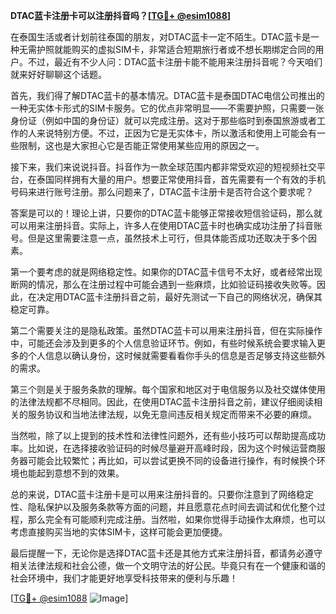 **DTAC蓝卡注册卡可以注册抖音吗？[[TG💪+ @esim1088](https://t.me/s/esim1088)]**

在泰国生活或者计划前往泰国的朋友，对DTAC蓝卡一定不陌生。DTAC蓝卡是一种无需护照就能购买的虚拟SIM卡，非常适合短期旅行者或不想长期绑定合同的用户。不过，最近有不少人问：DTAC蓝卡注册卡能不能用来注册抖音呢？今天咱们就来好好聊聊这个话题。

首先，我们得了解DTAC蓝卡的基本情况。DTAC蓝卡是泰国DTAC电信公司推出的一种无实体卡形式的SIM卡服务。它的优点非常明显——不需要护照，只需要一张身份证（例如中国的身份证）就可以完成注册。这对于那些临时到泰国旅游或者工作的人来说特别方便。不过，正因为它是无实体卡，所以激活和使用上可能会有一些限制，这也是大家担心它是否能正常使用某些应用的原因之一。

接下来，我们来说说抖音。抖音作为一款全球范围内都非常受欢迎的短视频社交平台，在泰国同样拥有大量的用户。想要正常使用抖音，首先需要有一个有效的手机号码来进行账号注册。那么问题来了，DTAC蓝卡注册卡是否符合这个要求呢？

答案是可以的！理论上讲，只要你的DTAC蓝卡能够正常接收短信验证码，那么就可以用来注册抖音。实际上，许多人在使用DTAC蓝卡时也确实成功注册了抖音账号。但是这里需要注意一点，虽然技术上可行，但具体能否成功还取决于多个因素。

第一个要考虑的就是网络稳定性。如果你的DTAC蓝卡信号不太好，或者经常出现断网的情况，那么在注册过程中可能会遇到一些麻烦，比如验证码接收失败等。因此，在决定用DTAC蓝卡注册抖音之前，最好先测试一下自己的网络状况，确保其稳定可靠。

第二个需要关注的是隐私政策。虽然DTAC蓝卡可以用来注册抖音，但在实际操作中，可能还会涉及到更多的个人信息验证环节。例如，有些时候系统会要求输入更多的个人信息以确认身份，这时候就需要看看你手头的信息是否足够支持这些额外的需求。

第三个则是关于服务条款的理解。每个国家和地区对于电信服务以及社交媒体使用的法律法规都不尽相同。因此，在使用DTAC蓝卡注册抖音之前，建议仔细阅读相关的服务协议和当地法律法规，以免无意间违反相关规定而带来不必要的麻烦。

当然啦，除了以上提到的技术性和法律性问题外，还有些小技巧可以帮助提高成功率。比如说，在选择接收验证码的时候尽量避开高峰时段，因为这个时候运营商服务器可能会比较繁忙；再比如，可以尝试更换不同的设备进行操作，有时候换个环境也能起到意想不到的效果。

总的来说，DTAC蓝卡注册卡是可以用来注册抖音的。只要你注意到了网络稳定性、隐私保护以及服务条款等方面的问题，并且愿意花点时间去调试和优化整个过程，那么完全有可能顺利完成注册。当然啦，如果你觉得手动操作太麻烦，也可以考虑直接购买当地的实体SIM卡，这样可能会更加便捷。

最后提醒一下，无论你是选择DTAC蓝卡还是其他方式来注册抖音，都请务必遵守相关法律法规和社会公德，做一个文明守法的好公民。毕竟只有在一个健康和谐的社会环境中，我们才能更好地享受科技带来的便利与乐趣！

[[TG💪+ @esim1088](https://t.me/s/esim1088) ![Image](https://i.postimg.cc/4NQfJmqS/Snipaste-2025-05-13-00-14-12.png)]
